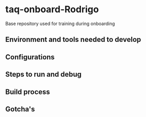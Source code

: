 # taq-onboard-Rodrigo
Base repository used for training during onboarding

## Environment and tools needed to develop

## Configurations

## Steps to run and debug

## Build process

## Gotcha's
